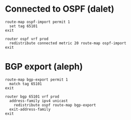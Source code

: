 
# Connected to OSPF (dalet)

~~~
route-map ospf-import permit 1
  set tag 65101
exit

router ospf vrf prod
  redistribute connected metric 20 route-map ospf-import
exit
~~~

# BGP export (aleph)

~~~
route-map bgp-export permit 1
  match tag 65101
exit

router bgp 65101 vrf prod
  address-family ipv4 unicast
    redistribute ospf route-map bgp-export
  exit-address-family
exit
~~~

